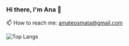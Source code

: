### Hi there, I'm Ana 👋
📫 How to reach me: amateosmata@gmail.com


<!--[![Anurag's GitHub stats](https://github-readme-stats.vercel.app/api?username=ana-m-m)](https://github.com/anuraghazra/github-readme-stats) -->

![Top Langs](https://github-readme-stats.vercel.app/api/top-langs/?username=ana-m-m&layout=compact)


<!--
&nbsp;<div align="center">
  [![Spotify](https://novatorem.vercel.app/api/spotify?background_color=0d1117&border_color=ffffff)](https://open.spotify.com/user/Anamm)
</div>

<!--
**ana-m-m/ana-m-m** is a ✨ _special_ ✨ repository because its `README.md` (this file) appears on your GitHub profile.

Here are some ideas to get you started:

- 🔭 I’m currently working on ...
- 🌱 I’m currently learning ...
- 👯 I’m looking to collaborate on ...
- 🤔 I’m looking for help with ...
- 💬 Ask me about ...
- 📫 How to reach me: ...
- 😄 Pronouns: ...
- ⚡ Fun fact: ...
-->
